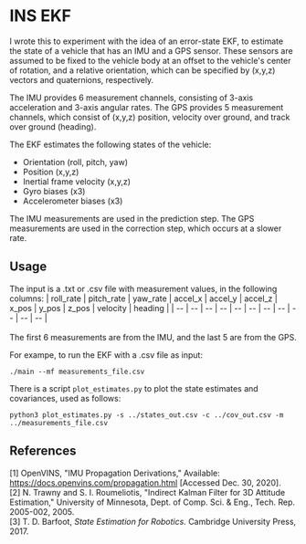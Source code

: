 # INS EKF
I wrote this to experiment with the idea of an error-state EKF, to estimate the state of a vehicle that has an IMU and a GPS sensor. These sensors are assumed to be fixed to the vehicle body at an offset to the vehicle's center of rotation, and a relative orientation, which can be specified by (x,y,z) vectors and quaternions, respectively.

The IMU provides 6 measurement channels, consisting of 3-axis acceleration and 3-axis angular rates. The GPS provides 5 measurement channels, which consist of (x,y,z) position, velocity over ground, and track over ground (heading).

The EKF estimates the following states of the vehicle:
- Orientation (roll, pitch, yaw)
- Position (x,y,z)
- Inertial frame velocity (x,y,z)
- Gyro biases (x3)
- Accelerometer biases (x3)

The IMU measurements are used in the prediction step. The GPS measurements are used in the correction step, which occurs at a slower rate. 

## Usage
The input is a .txt or .csv file with measurement values, in the following columns:
| roll_rate | pitch_rate | yaw_rate | accel_x | accel_y | accel_z | x_pos | y_pos | z_pos | velocity | heading |
| -- | -- | -- | -- | -- | -- | -- | -- | -- | -- | -- |
\
\
The first 6 measurements are from the IMU, and the last 5 are from the GPS.

For exampe, to run the EKF with a .csv file as input:
```
./main --mf measurements_file.csv
```

There is a script `plot_estimates.py` to plot the state estimates and covariances, used as follows:
```
python3 plot_estimates.py -s ../states_out.csv -c ../cov_out.csv -m ../measurements_file.csv
```
## References
[1] OpenVINS, "IMU Propagation Derivations," Available: https://docs.openvins.com/propagation.html [Accessed Dec. 30, 2020].\
[2] N. Trawny and S. I. Roumeliotis, "Indirect Kalman Filter for 3D Attitude Estimation," University of Minnesota, Dept. of Comp. Sci. & Eng., Tech. Rep. 2005-002, 2005.\
[3] T. D. Barfoot, *State Estimation for Robotics.* Cambridge University Press, 2017.